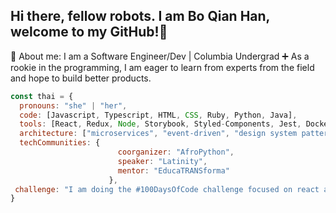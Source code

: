 ## Hi there, fellow robots. I am Bo Qian Han, welcome to my GitHub!👋

🤖 About me: I am a Software Engineer/Dev | Columbia Undergrad
  ➕ As a rookie in the programming, I am eager to learn from experts from the field and hope to build better products.

```javascript
const thai = {
  pronouns: "she" | "her",
  code: [Javascript, Typescript, HTML, CSS, Ruby, Python, Java],
  tools: [React, Redux, Node, Storybook, Styled-Components, Jest, Docker],
  architecture: ["microservices", "event-driven", "design system pattern"],
  techCommunities: {
                        coorganizer: "AfroPython",
                        speaker: "Latinity",
                        mentor: "EducaTRANSforma"
                      },
 challenge: "I am doing the #100DaysOfCode challenge focused on react and typescript"
}
```
